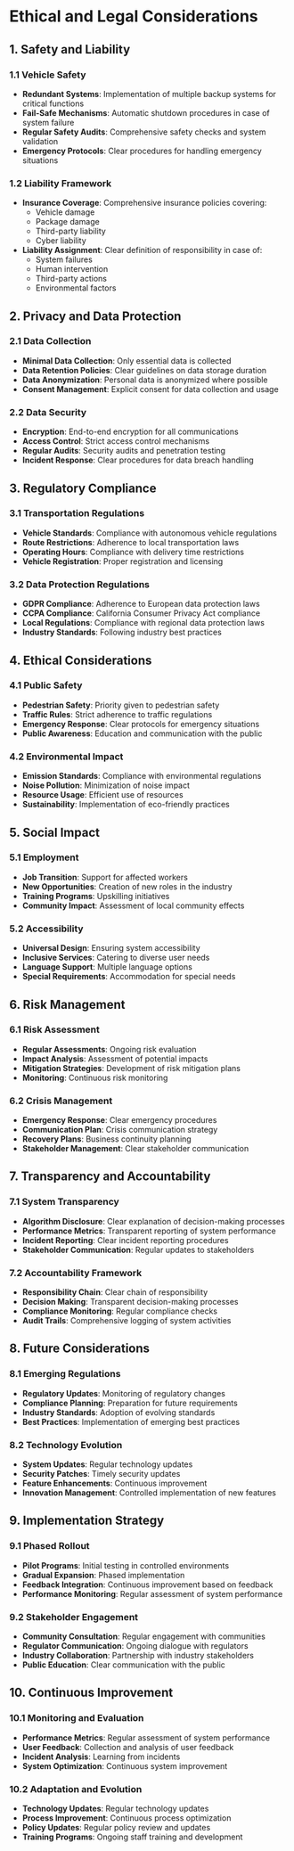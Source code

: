# Ethical and Legal Considerations

## 1. Safety and Liability

### 1.1 Vehicle Safety

- **Redundant Systems**: Implementation of multiple backup systems for critical functions
- **Fail-Safe Mechanisms**: Automatic shutdown procedures in case of system failure
- **Regular Safety Audits**: Comprehensive safety checks and system validation
- **Emergency Protocols**: Clear procedures for handling emergency situations

### 1.2 Liability Framework

- **Insurance Coverage**: Comprehensive insurance policies covering:
  - Vehicle damage
  - Package damage
  - Third-party liability
  - Cyber liability
- **Liability Assignment**: Clear definition of responsibility in case of:
  - System failures
  - Human intervention
  - Third-party actions
  - Environmental factors

## 2. Privacy and Data Protection

### 2.1 Data Collection

- **Minimal Data Collection**: Only essential data is collected
- **Data Retention Policies**: Clear guidelines on data storage duration
- **Data Anonymization**: Personal data is anonymized where possible
- **Consent Management**: Explicit consent for data collection and usage

### 2.2 Data Security

- **Encryption**: End-to-end encryption for all communications
- **Access Control**: Strict access control mechanisms
- **Regular Audits**: Security audits and penetration testing
- **Incident Response**: Clear procedures for data breach handling

## 3. Regulatory Compliance

### 3.1 Transportation Regulations

- **Vehicle Standards**: Compliance with autonomous vehicle regulations
- **Route Restrictions**: Adherence to local transportation laws
- **Operating Hours**: Compliance with delivery time restrictions
- **Vehicle Registration**: Proper registration and licensing

### 3.2 Data Protection Regulations

- **GDPR Compliance**: Adherence to European data protection laws
- **CCPA Compliance**: California Consumer Privacy Act compliance
- **Local Regulations**: Compliance with regional data protection laws
- **Industry Standards**: Following industry best practices

## 4. Ethical Considerations

### 4.1 Public Safety

- **Pedestrian Safety**: Priority given to pedestrian safety
- **Traffic Rules**: Strict adherence to traffic regulations
- **Emergency Response**: Clear protocols for emergency situations
- **Public Awareness**: Education and communication with the public

### 4.2 Environmental Impact

- **Emission Standards**: Compliance with environmental regulations
- **Noise Pollution**: Minimization of noise impact
- **Resource Usage**: Efficient use of resources
- **Sustainability**: Implementation of eco-friendly practices

## 5. Social Impact

### 5.1 Employment

- **Job Transition**: Support for affected workers
- **New Opportunities**: Creation of new roles in the industry
- **Training Programs**: Upskilling initiatives
- **Community Impact**: Assessment of local community effects

### 5.2 Accessibility

- **Universal Design**: Ensuring system accessibility
- **Inclusive Services**: Catering to diverse user needs
- **Language Support**: Multiple language options
- **Special Requirements**: Accommodation for special needs

## 6. Risk Management

### 6.1 Risk Assessment

- **Regular Assessments**: Ongoing risk evaluation
- **Impact Analysis**: Assessment of potential impacts
- **Mitigation Strategies**: Development of risk mitigation plans
- **Monitoring**: Continuous risk monitoring

### 6.2 Crisis Management

- **Emergency Response**: Clear emergency procedures
- **Communication Plan**: Crisis communication strategy
- **Recovery Plans**: Business continuity planning
- **Stakeholder Management**: Clear stakeholder communication

## 7. Transparency and Accountability

### 7.1 System Transparency

- **Algorithm Disclosure**: Clear explanation of decision-making processes
- **Performance Metrics**: Transparent reporting of system performance
- **Incident Reporting**: Clear incident reporting procedures
- **Stakeholder Communication**: Regular updates to stakeholders

### 7.2 Accountability Framework

- **Responsibility Chain**: Clear chain of responsibility
- **Decision Making**: Transparent decision-making processes
- **Compliance Monitoring**: Regular compliance checks
- **Audit Trails**: Comprehensive logging of system activities

## 8. Future Considerations

### 8.1 Emerging Regulations

- **Regulatory Updates**: Monitoring of regulatory changes
- **Compliance Planning**: Preparation for future requirements
- **Industry Standards**: Adoption of evolving standards
- **Best Practices**: Implementation of emerging best practices

### 8.2 Technology Evolution

- **System Updates**: Regular technology updates
- **Security Patches**: Timely security updates
- **Feature Enhancements**: Continuous improvement
- **Innovation Management**: Controlled implementation of new features

## 9. Implementation Strategy

### 9.1 Phased Rollout

- **Pilot Programs**: Initial testing in controlled environments
- **Gradual Expansion**: Phased implementation
- **Feedback Integration**: Continuous improvement based on feedback
- **Performance Monitoring**: Regular assessment of system performance

### 9.2 Stakeholder Engagement

- **Community Consultation**: Regular engagement with communities
- **Regulator Communication**: Ongoing dialogue with regulators
- **Industry Collaboration**: Partnership with industry stakeholders
- **Public Education**: Clear communication with the public

## 10. Continuous Improvement

### 10.1 Monitoring and Evaluation

- **Performance Metrics**: Regular assessment of system performance
- **User Feedback**: Collection and analysis of user feedback
- **Incident Analysis**: Learning from incidents
- **System Optimization**: Continuous system improvement

### 10.2 Adaptation and Evolution

- **Technology Updates**: Regular technology updates
- **Process Improvement**: Continuous process optimization
- **Policy Updates**: Regular policy review and updates
- **Training Programs**: Ongoing staff training and development
